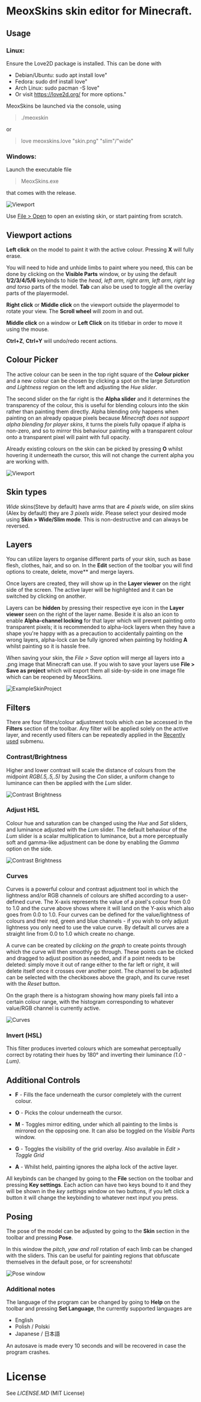 # MeoxSkins skin editor for Minecraft.
## Usage
### Linux:
Ensure the Love2D package is installed. This can be done with

- Debian/Ubuntu: sudo apt install love"
- Fedora:        sudo dnf install love"
- Arch Linux:    sudo pacman -S love"
- Or visit https://love2d.org/ for more options."

MeoxSkins be launched via the console, using 
>./meoxskin

or

>love meoxskins.love "skin.png" "slim"/"wide"

### Windows:
Launch the executable file
>MeoxSkins.exe

that comes with the release.

![Viewport](https://github.com/pszer/meoxskins/blob/master/screenshot.png)

Use <ins>File > Open</ins> to open an existing skin, or start painting from scratch.

## Viewport actions

**Left click** on the model to paint it with the active colour. Pressing **X** will fully erase.

You will need to hide and unhide limbs to paint where you need, this can be done by clicking on the **Visible Parts** window, or by using the default **1/2/3/4/5/6** keybinds to hide the *head, left arm, right arm, left arm, right leg and torso* parts of the model. **Tab** can also be used to toggle all the overlay parts of the playermodel.

**Right click** or **Middle click** on the viewport outside the playermodel to rotate your view. The **Scroll wheel** will zoom in and out.

**Middle click** on a window or **Left Click** on its titlebar in order to move it using the mouse.

**Ctrl+Z**, **Ctrl+Y** will undo/redo recent actions.

## Colour Picker

The active colour can be seen in the top right square of the **Colour picker** and a new colour can be chosen by clicking a spot on the large *Saturation and Lightness* region on the left and adjusting the *Hue slider*.

The second slider on the far right is the **Alpha slider** and it determines the transparency of the colour, this is useful for blending colours into the skin rather than painting them directly. Alpha blending only happens when painting on an already opaque pixels because *Minecraft does not support alpha blending for player skins*, it turns the pixels fully opaque if alpha is non-zero, and so to mirror this behaviour painting with a transparent colour onto a transparent pixel will paint with full opacity.

Already existing colours on the skin can be picked by pressing **O** whilst hovering it underneath the cursor, this will not change the current alpha you are working with.

![Viewport](https://github.com/pszer/meoxskins/blob/master/picker.png)

## Skin types

*Wide* skins(Steve by default) have arms that are *4 pixels* wide, on *slim* skins (Alex by default) they are *3 pixels wide*. Please select your desired mode using **Skin > Wide/Slim mode**. This is non-destructive and can always be reversed.

## Layers

You can utilize layers to organise different parts of your skin, such as base flesh, clothes, hair, and so on. In the **Edit** section of the toolbar you will find options to create, delete, move** and merge layers.

Once layers are created, they will show up in the **Layer viewer** on the right side of the screen. The active layer will be highlighted and it can be switched by clicking on another.

Layers can be **hidden** by pressing their respective eye icon in the **Layer viewer** seen on the right of the layer name. Beside it is also an icon to enable **Alpha-channel locking** for that layer which will prevent painting onto transparent pixels; it is recommended to alpha-lock layers when they have a shape you're happy with as a precaution to accidentally painting on the wrong layers, alpha-lock can be fully ignored when painting by holding **A** whilst painting so it is hassle free.

When saving your skin, the *File > Save* option will merge all layers into a .png image that Minecraft can use. If you wish to save your layers use **File > Save as project** which will export them all side-by-side in one image file which can be reopened by MeoxSkins.

![ExampleSkinProject](https://github.com/pszer/meoxskins/blob/master/testskin.png)

## Filters

There are four filters/colour adjustment tools which can be accessed in the **Filters** section of the toolbar. Any filter will be applied solely on the active layer, and recently used filters can be repeatedly applied in the <ins>Recently used</ins> submenu.

### Contrast/Brightness

Higher and lower contrast will scale the distance of colours from the midpoint *RGB(.5,.5,.5)* by 2using the *Con* slider, a uniform change to luminance can then be applied with the *Lum* slider.

![Contrast Brightness](https://github.com/pszer/meoxskins/blob/master/contrast.png)

### Adjust HSL

Colour hue and saturation can be changed using the *Hue* and *Sat* sliders, and luminance adjusted with the *Lum* slider. The default behaviour of the *Lum* slider is a scalar multiplication to luminance, but a more perceptually soft and gamma-like adjustment can be done by enabling the *Gamma* option on the side.

![Contrast Brightness](https://github.com/pszer/meoxskins/blob/master/adjustHSL.png)

### Curves

Curves is a powerful colour and contrast adjustment tool in which the lightness and/or RGB channels of colours are shifted according to a user-defined curve. The X-axis represents the value of a pixel's colour from 0.0 to 1.0 and the curve above shows where it will land on the Y-axis which also goes from 0.0 to 1.0. Four curves can be defined for the value/lightness of colours and their red, green and blue channels - if you wish to only adjust lightness you only need to use the value curve. By default all curves are a straight line from 0.0 to 1.0 which create no change.

A curve can be created by *clicking on the graph* to create points through which the curve will then smoothly go through. These points can be clicked and dragged to adjust position as needed, and if a point needs to be deleted: simply move it out of range either to the far left or right, it will delete itself once it crosses over another point. The channel to be adjusted can be selected with the checkboxes above the graph, and its curve reset with the *Reset* button.

On the graph there is a histogram showing how many pixels fall into a certain colour range, with the histogram corresponding to whatever value/RGB channel is currently active.

![Curves](https://github.com/pszer/meoxskins/blob/master/curves.png)

### Invert (HSL)

This filter produces inverted colours which are somewhat perceptually correct by rotating their hues by 180° and inverting their luminance *(1.0 - Lum)*.

## Additional Controls

- **F** - Fills the face underneath the cursor completely with the current colour.

- **O** - Picks the colour underneath the cursor.

- **M** - Toggles mirror editing, under which all painting to the limbs is mirrored on the opposing one. It can also be toggled on the *Visible Parts* window.

- **G** - Toggles the visibility of the grid overlay. Also available in *Edit > Toggle Grid*

- **A** - Whilst held, painting ignores the alpha lock of the active layer.

All keybinds can be changed by going to the **File** section on the toolbar and pressing **Key settings**. Each action can have two keys bound to it and they will be shown in the *key settings* window on two buttons, if you left click a button it will change the keybinding to whatever next input you press.

## Posing

The pose of the model can be adjusted by going to the **Skin** section in the toolbar and pressing **Pose**.

In this window the *pitch, yaw and roll* rotation of each limb can be changed with the sliders. This can be useful for painting regions that obfuscate themselves in the default pose, or for screenshots!

![Pose window](https://github.com/pszer/meoxskins/blob/master/pose.png)

### Additional notes

The language of the program can be changed by going to **Help** on the toolbar and pressing **Set Language**, the currently supported languages are
- English
- Polish / Polski
- Japanese / 日本語

An autosave is made every 10 seconds and will be recovered in case the program crashes.

# License

See *LICENSE.MD* (MIT License)

